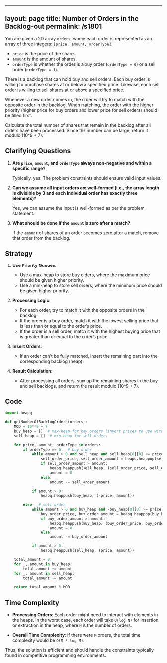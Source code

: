 
---
layout: page
title:  Number of Orders in the Backlog-out
permalink: /s1801
---

You are given a 2D array `orders`, where each order is represented as an array of three integers: `[price, amount, orderType]`.

- `price` is the price of the share.
- `amount` is the amount of shares.
- `orderType` is whether the order is a buy order (`orderType = 0`) or a sell order (`orderType = 1`).

There is a backlog that can hold buy and sell orders. Each buy order is willing to purchase shares at or below a specified price. Likewise, each sell order is willing to sell shares at or above a specified price.

Whenever a new order comes in, the order will try to match with the opposite order in the backlog. When matching, the order with the higher priority (higher price for buy orders and lower price for sell orders) should be filled first.

Calculate the total number of shares that remain in the backlog after all orders have been processed. Since the number can be large, return it modulo \(10^9 + 7\).

## Clarifying Questions
1. **Are `price`, `amount`, and `orderType` always non-negative and within a specific range?**

   Typically, yes. The problem constraints should ensure valid input values.

2. **Can we assume all input orders are well-formed (i.e., the array length is divisible by 3 and each individual order has exactly three elements)?**

   Yes, we can assume the input is well-formed as per the problem statement.

3. **What should be done if the `amount` is zero after a match?**

   If the `amount` of shares of an order becomes zero after a match, remove that order from the backlog.

## Strategy

1. **Use Priority Queues**: 
   - Use a max-heap to store buy orders, where the maximum price should be given higher priority.
   - Use a min-heap to store sell orders, where the minimum price should be given higher priority.

2. **Processing Logic**:
   - For each order, try to match it with the opposite orders in the backlog.
   - If the order is a buy order, match it with the lowest selling price that is less than or equal to the order’s price.
   - If the order is a sell order, match it with the highest buying price that is greater than or equal to the order’s price.

3. **Insert Orders**:
   - If an order can’t be fully matched, insert the remaining part into the corresponding backlog (heap).

4. **Result Calculation**:
   - After processing all orders, sum up the remaining shares in the buy and sell backlogs, and return the result modulo \(10^9 + 7\).

## Code

```python
import heapq

def getNumberOfBacklogOrders(orders):
    MOD = 10**9 + 7
    buy_heap = []  # max-heap for buy orders (invert prices to use with heapq since it's a min-heap by default)
    sell_heap = []  # min-heap for sell orders

    for price, amount, orderType in orders:
        if orderType == 0:  # buy order
            while amount > 0 and sell_heap and sell_heap[0][0] <= price:
                sell_order_price, sell_order_amount = heapq.heappop(sell_heap)
                if sell_order_amount > amount:
                    heapq.heappush(sell_heap, (sell_order_price, sell_order_amount - amount))
                    amount = 0
                else:
                    amount -= sell_order_amount

            if amount > 0:
                heapq.heappush(buy_heap, (-price, amount))

        else:  # sell order
            while amount > 0 and buy_heap and -buy_heap[0][0] >= price:
                buy_order_price, buy_order_amount = heapq.heappop(buy_heap)
                if buy_order_amount > amount:
                    heapq.heappush(buy_heap, (buy_order_price, buy_order_amount - amount))
                    amount = 0
                else:
                    amount -= buy_order_amount

            if amount > 0:
                heapq.heappush(sell_heap, (price, amount))

    total_amount = 0
    for _, amount in buy_heap:
        total_amount += amount
    for _, amount in sell_heap:
        total_amount += amount

    return total_amount % MOD
```

## Time Complexity

- **Processing Orders**: Each order might need to interact with elements in the heaps. In the worst case, each order will take `O(log N)` for insertion or extraction in the heap, where `N` is the number of orders.

- **Overall Time Complexity**: If there were `M` orders, the total time complexity would be `O(M * log M)`.

Thus, the solution is efficient and should handle the constraints typically found in competitive programming environments.